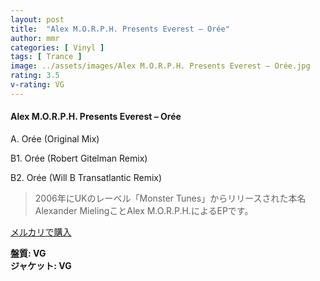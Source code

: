 ```yaml
---
layout: post
title:  "Alex M.O.R.P.H. Presents Everest – Orée"
author: mmr
categories: [ Vinyl ]
tags: [ Trance ]
image: ../assets/images/Alex M.O.R.P.H. Presents Everest – Orée.jpg
rating: 3.5
v-rating: VG
---
```


#### Alex M.O.R.P.H. Presents Everest – Orée

A. Orée (Original Mix)

B1. Orée (Robert Gitelman Remix)

B2. Orée (Will B Transatlantic Remix)

> 2006年にUKのレーベル「Monster Tunes」からリリースされた本名Alexander MielingことAlex M.O.R.P.H.によるEPです。


[メルカリで購入](https://jp.mercari.com/item/m77924828618)

<div class="mt-4 mb-4 d-flex align-items-center">
<strong class="mr-1">盤質: VG</strong>
</div>
<div class="mt-4 mb-4 d-flex align-items-center">
<strong class="mr-1">ジャケット: VG</strong>
</div>
